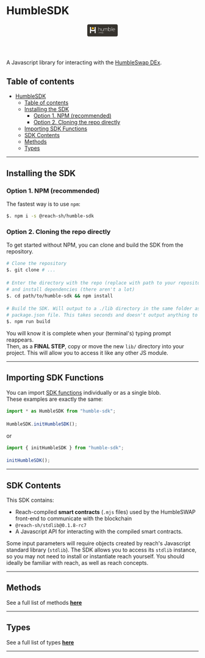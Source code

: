 # HumbleSDK 

<header>
  <img src="./logo-white.svg" width="80" height="auto">
</header>

A Javascript library for interacting with the [HumbleSwap DEx](https://app.humble.sh).

## Table of contents
- [HumbleSDK](#humblesdk)
  - [Table of contents](#table-of-contents)
  - [Installing the SDK](#installing-the-sdk)
    - [Option 1. NPM (recommended)](#option-1-npm-recommended)
    - [Option 2. Cloning the repo directly](#option-2-cloning-the-repo-directly)
  - [Importing SDK Functions](#importing-sdk-functions)
  - [SDK Contents](#sdk-contents)
  - [Methods](#methods)
  - [Types](#types)

---

## Installing the SDK

### Option 1. NPM (recommended)
The fastest way is to use `npm`:
```bash
$. npm i -s @reach-sh/humble-sdk
```

### Option 2. Cloning the repo directly
To get started without NPM, you can clone and build the SDK from the repository. 
```bash
# Clone the repository 
$. git clone # ...

# Enter the directory with the repo (replace with path to your repository clone)
# and install dependencies (there aren't a lot)
$. cd path/to/humble-sdk && npm install

# Build the SDK. Will output to a ./lib directory in the same folder as the 
# package.json file. This takes seconds and doesn't output anything to your terminal.
$. npm run build
``` 
You will know it is complete when your (terminal's) typing prompt reappears.\
Then, as a **FINAL STEP**, copy or move the new `lib/` directory into your project. This will allow you to access it like any other JS module.

---

## Importing SDK Functions
You can import [SDK functions](#methods) individually or as a single blob.\
These examples are exactly the same: 
```typescript
import * as HumbleSDK from "humble-sdk";

HumbleSDK.initHumbleSDK();
```
or
```typescript
import { initHumbleSDK } from "humble-sdk";

initHumbleSDK();
```

---

## SDK Contents
This SDK contains:
* Reach-compiled **smart contracts** (`.mjs` files) used by the HumbleSWAP front-end to communicate with the blockchain
* `@reach-sh/stdlib@0.1.8-rc7`
* A Javascript API for interacting with the compiled smart contracts.

Some input parameters will require objects created by reach's Javascript standard library (`stdlib`). The SDK allows you to access its `stdlib` instance, so you may not need to install or instantiate reach yourself. You should ideally be familiar with reach, as well as reach concepts.

---

## Methods
See a full list of methods [**here**](./METHODS.md)

--- 

## Types
See a full list of types [**here**](./TYPES.md)

--- 
